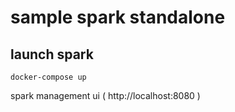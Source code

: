 # sample spark standalone

## launch spark

```shell
docker-compose up
```

spark management ui ( http://localhost:8080 )
